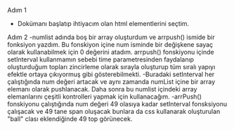 
Adım 1
- Dokümanı başlatıp ihtiyacım olan html elementlerini seçtim.

Adım 2
-numlist adında boş bir array oluşturdum ve  arrpush() ismide bir fonksiyon yazdım. Bu fonskiyon içine num isminde bir değişkene sayaç olarak kullanabilmek için 0 değerini atadım. arrpush() fonskiyonu içinde setInterval kullanmamın sebebi time parametresinden faydalanıp oluşturduğum topları zincirleme olarak sırayla oluşturup tüm sıralı yapıyı efektle ortaya çıkıyormuş gibi gösterebilmekti.
-Buradaki setInterval her çalıştığında num değeri artacak ve aynı zamanda numList içine bir array elemanı olarak pushlanacak. Daha sonra bu numlist içindeki array elemanlarını çeşitli kontrolleri yapmak için kullanacağım.
-arrPush() fonskiyonu çalıştığında num değeri 49 olasıya kadar setInterval fonsksiyonu çalışacak ve 49 tane span oluşacak bunlara da css kullanarak oluşturulan "ball" clası eklendiğinde 49 top görünecek.
